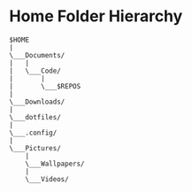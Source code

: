 # Home Folder Hierarchy

```
$HOME
|
\___Documents/
|   |
|   \___Code/
|       |
|       \___$REPOS
|
\___Downloads/
|
\___dotfiles/
|
\___.config/
|
\___Pictures/
    |
    \___Wallpapers/
    |
    \___Videos/
```
